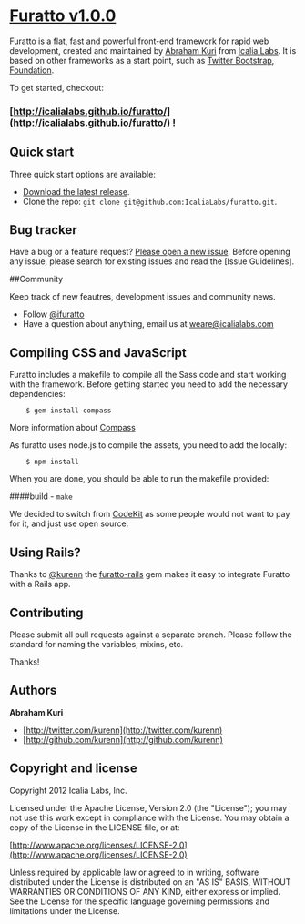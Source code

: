 # [Furatto v1.0.0](https://github.com/IcaliaLabs/furatto)

Furatto is a flat, fast and powerful front-end framework for 
rapid web development, created and maintained by [Abraham Kuri](https://twitter.com/kurenn) from [Icalia Labs](http://twitter.com/icalialabs). It is based on other frameworks as a start point, such as [Twitter Bootstrap](http://twitter.github.io/bootstrap/), [Foundation](http://foundation.zurb.com/).


To get started, checkout:

### [http://icalialabs.github.io/furatto/](http://icalialabs.github.io/furatto/) !


## Quick start

Three quick start options are available:

* [Download the latest release](http://icalialabs.github.io/furatto/).
* Clone the repo: `git clone git@github.com:IcaliaLabs/furatto.git`.


## Bug tracker

Have a bug or a feature request? [Please open a new issue](https://github.com/IcaliaLabs/furatto/issues). Before opening any issue, please search for existing issues and read the [Issue Guidelines].

##Community

Keep track of new feautres, development issues and community news.

* Follow [@ifuratto](https://twitter.com/ifuratto)
* Have a question about anything, email us at weare@icalialabs.com


## Compiling CSS and JavaScript

Furatto includes a makefile to compile all the Sass code and start working with the framework. Before getting started you need to add the necessary dependencies:

```console
	$ gem install compass
```

More information about [Compass](http://compass-style.org/install/)

As furatto uses node.js to compile the assets, you need to add the locally:

```console
	$ npm install
```

When you are done, you should be able to run the makefile provided:

####build - `make`

We decided to switch from [CodeKit](http://incident57.com/codekit/) as some people would not want to pay for it, and just use open source.

## Using Rails?

Thanks to [@kurenn](https://twitter.com/kurenn) the [furatto-rails](https://github.com/IcaliaLabs/furatto-rails) gem makes it easy to integrate Furatto with a Rails app.

## Contributing

Please submit all pull requests against a separate branch. Please follow the standard for naming the variables, mixins, etc.

Thanks!


## Authors

**Abraham Kuri**

+ [http://twitter.com/kurenn](http://twitter.com/kurenn)
+ [http://github.com/kurenn](http://github.com/kurenn)


## Copyright and license

Copyright 2012 Icalia Labs, Inc.

Licensed under the Apache License, Version 2.0 (the "License");
you may not use this work except in compliance with the License.
You may obtain a copy of the License in the LICENSE file, or at:

  [http://www.apache.org/licenses/LICENSE-2.0](http://www.apache.org/licenses/LICENSE-2.0)

Unless required by applicable law or agreed to in writing, software
distributed under the License is distributed on an "AS IS" BASIS,
WITHOUT WARRANTIES OR CONDITIONS OF ANY KIND, either express or implied.
See the License for the specific language governing permissions and
limitations under the License.

